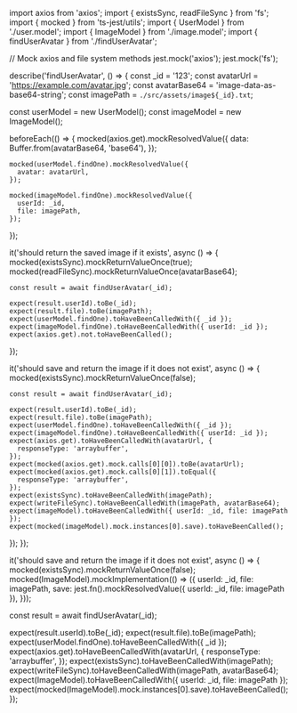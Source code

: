 import axios from 'axios';
import { existsSync, readFileSync } from 'fs';
import { mocked } from 'ts-jest/utils';
import { UserModel } from './user.model';
import { ImageModel } from './image.model';
import { findUserAvatar } from './findUserAvatar';

// Mock axios and file system methods
jest.mock('axios');
jest.mock('fs');

describe('findUserAvatar', () => {
const \_id = '123';
const avatarUrl = 'https://example.com/avatar.jpg';
const avatarBase64 = 'image-data-as-base64-string';
const imagePath = `./src/assets/image${_id}.txt`;

const userModel = new UserModel();
const imageModel = new ImageModel();

beforeEach(() => {
mocked(axios.get).mockResolvedValue({
data: Buffer.from(avatarBase64, 'base64'),
});

    mocked(userModel.findOne).mockResolvedValue({
      avatar: avatarUrl,
    });

    mocked(imageModel.findOne).mockResolvedValue({
      userId: _id,
      file: imagePath,
    });

});

it('should return the saved image if it exists', async () => {
mocked(existsSync).mockReturnValueOnce(true);
mocked(readFileSync).mockReturnValueOnce(avatarBase64);

    const result = await findUserAvatar(_id);

    expect(result.userId).toBe(_id);
    expect(result.file).toBe(imagePath);
    expect(userModel.findOne).toHaveBeenCalledWith({ _id });
    expect(imageModel.findOne).toHaveBeenCalledWith({ userId: _id });
    expect(axios.get).not.toHaveBeenCalled();

});

it('should save and return the image if it does not exist', async () => {
mocked(existsSync).mockReturnValueOnce(false);

    const result = await findUserAvatar(_id);

    expect(result.userId).toBe(_id);
    expect(result.file).toBe(imagePath);
    expect(userModel.findOne).toHaveBeenCalledWith({ _id });
    expect(imageModel.findOne).toHaveBeenCalledWith({ userId: _id });
    expect(axios.get).toHaveBeenCalledWith(avatarUrl, {
      responseType: 'arraybuffer',
    });
    expect(mocked(axios.get).mock.calls[0][0]).toBe(avatarUrl);
    expect(mocked(axios.get).mock.calls[0][1]).toEqual({
      responseType: 'arraybuffer',
    });
    expect(existsSync).toHaveBeenCalledWith(imagePath);
    expect(writeFileSync).toHaveBeenCalledWith(imagePath, avatarBase64);
    expect(imageModel).toHaveBeenCalledWith({ userId: _id, file: imagePath });
    expect(mocked(imageModel).mock.instances[0].save).toHaveBeenCalled();

});
});

it('should save and return the image if it does not exist', async () => {
mocked(existsSync).mockReturnValueOnce(false);
mocked(ImageModel).mockImplementation(() => ({
userId: \_id,
file: imagePath,
save: jest.fn().mockResolvedValue({ userId: \_id, file: imagePath }),
}));

const result = await findUserAvatar(\_id);

expect(result.userId).toBe(\_id);
expect(result.file).toBe(imagePath);
expect(userModel.findOne).toHaveBeenCalledWith({ \_id });
expect(axios.get).toHaveBeenCalledWith(avatarUrl, {
responseType: 'arraybuffer',
});
expect(existsSync).toHaveBeenCalledWith(imagePath);
expect(writeFileSync).toHaveBeenCalledWith(imagePath, avatarBase64);
expect(ImageModel).toHaveBeenCalledWith({ userId: \_id, file: imagePath });
expect(mocked(ImageModel).mock.instances[0].save).toHaveBeenCalled();
});
